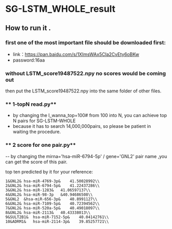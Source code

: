 # SG-LSTM_WHOLE_result
## How to run it .
### first one of the most important file should be downloaded first:
- link：https://pan.baidu.com/s/1XImsWAx5CIa2CvEty6oBKw 
- password:16aa
### without LSTM_score19487522.npy no scores would be coming out 

then put the LSTM_score19487522.npy into the same folder of other files.

### ** 1-topN read.py** 
- by changing the I_wanna_top=100# from 100 into N, you can achieve top N pairs for SG-LSTM-WHOLE
- because it has to search 14,000,000pairs, so please be patient in waiting the procedure.

### ** 2 score for one pair.py**
-- by changing the mirna='hsa-miR-6794-5p'	/ gene='GNL2' pair name ,you can get the score of this pair.

top ten predicted by it for your reference:

	1&GNL2&	hsa-miR-4769-3p&	41.50028992\\
	2&GNL2&	hsa-miR-6794-5p&	41.22437286\\
	3&GNL2&	hsa-miR-1283&	41.06597137\\
	4&GNL2&	hsa-miR-98-3p	&40.94686508\\
	5&GNL2	&hsa-miR-656-3p&	40.8991127\\
	6&GNL2&	hsa-miR-7109-5p&	40.72394562\\
	7&GNL2&	hsa-miR-520a-5p&	40.49018097\\
	8&GNL2&	hsa-miR-2113&	40.43338013\\
	9&SULT2B1&	hsa-miR-7152-5p&	40.04142761\\
	10&ADRM1&	hsa-miR-2114-3p&	39.85257721\\
